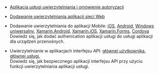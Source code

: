 + [Aplikacja usługi uwierzytelniania i omówienie autoryzacji](../articles/app-service/app-service-authentication-overview.md)

+ [Dodawanie uwierzytelniania aplikacji sieci Web](../articles/app-service-web/app-service-web-get-started-2.md#authenticate-your-users)

+ Dodawanie uwierzytelniania do aplikacji Mobile: [iOS][ios-get-started-users], [Android][android-get-started-users], [Windows uniwersalny][windows-get-started-users], [Xamarin.Android][xamarin-android-get-started-users], [Xamarin.iOS][xamarin-ios-get-started-users], [Xamarin.Forms][xamarin-forms-get-started-users], [Cordova][cordova-get-started-users]  
Dowiedz się, jak dodać authenication aplikacji usługi do usługi aplikacji dla urządzeń przenośnych.

+ Uwierzytelnianie w aplikacjach interfejsu API: [głównej użytkownika](../articles/app-service-api/app-service-api-dotnet-user-principal-auth.md), [głównej usługi.](../articles/app-service-api/app-service-api-dotnet-service-principal-auth.md)  
Dowiedz się, jak bezpiecznego aplikacji interfejsu API przy użyciu funkcji uwierzytelniania aplikacji usługi.

[android-get-started-users]: ../articles/app-service-mobile/app-service-mobile-android-get-started-users.md
[cordova-get-started-users]: ../articles/app-service-mobile/app-service-mobile-cordova-get-started-users.md
[windows-get-started-users]: ../articles/app-service-mobile/app-service-mobile-windows-store-dotnet-get-started-users.md
[xamarin-ios-get-started-users]: ../articles/app-service-mobile/app-service-mobile-xamarin-ios-get-started-users.md
[xamarin-android-get-started-users]: ../articles/app-service-mobile/app-service-mobile-xamarin-android-get-started-users.md
[ios-get-started-users]: ../articles/app-service-mobile/app-service-mobile-ios-get-started-users.md
[xamarin-forms-get-started-users]: ../articles/app-service-mobile/app-service-mobile-xamarin-forms-get-started-users.md
